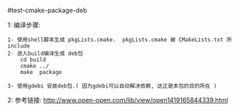 #test-cmake-package-deb

1: 编译步骤:

    1- 使用shell脚本生成 pkgLists.cmake.  pkgLists.cmake 被 CMakeLists.txt 所include
    2- 进入build编译生成 deb包
        cd build
        cmake ../
        make  package

    3- 使用gdebi 安装deb包.( 因为gdebi可以自动解决依赖, 这正是本包的目的所在 )

2: 参考链接: http://www.open-open.com/lib/view/open1419165844339.html

